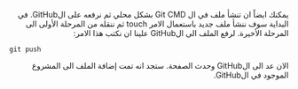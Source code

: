 ﻿<p dir="RTL">
يمكنك ايضاً ان تنشأ ملف في ال  Git CMD بشكل محلي ثم نرفعه على الGitHub. في البداية سوف ننشأ ملف جديد باستعمال الامر touch ثم ننقله من المرحلة الأولى الى المرحلة الأخيرة. لرفع الملف الى الGitHub  علينا ان نكتب هذا الامر:
</p>

`git push`

<p dir="RTL">
الان عد الى الGitHub وحدث الصفحة. ستجد انه تمت إضافة الملف الى المشروع الموجود في الGitHub.
</p>

